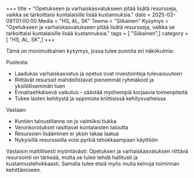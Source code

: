 +++
title = "Opetukseen ja varhaiskasvatukseen pitää lisätä resursseja, vaikka se tarkoittaisi kuntalaisille lisää kustannuksia."
date = 2025-02-09T01:00:00
Media = "HS, AL, SK"
Teema = "Siikainen"
Kysymys = "Opetukseen ja varhaiskasvatukseen pitää lisätä resursseja, vaikka se tarkoittaisi kuntalaisille lisää kustannuksia."
tags = [ "Siikainen",]
category = [ "HS, AL, SK",]
+++

Tämä on monimutkainen kysymys, jossa tulee punnita eri näkökulmia:

Puolesta:
- Laadukas varhaiskasvatus ja opetus ovat investointeja tulevaisuuteen
- Riittävät resurssit mahdollistavat pienemmät ryhmäkoot ja yksilöllisemmän tuen
- Ennaltaehkäisevä vaikutus - säästää myöhempiä korjaavia toimenpiteitä
- Tukee lasten kehitystä ja oppimista kriittisissä kehitysvaiheissa

Vastaan:
- Kuntien taloustilanne on jo valmiiksi tiukka
- Veronkorotukset rasittavat kuntalaisten taloutta
- Resurssien lisääminen ei yksin takaa laatua
- Nykyisillä resursseilla voisi pyrkiä tehokkaampaan käyttöön

Vastaisin maltillisesti myöntävästi: Opetuksen ja varhaiskasvatuksen riittävä resursointi on tärkeää, mutta se tulee tehdä hallitusti ja kustannustehokkaasti. Samalla tulee etsiä myös muita keinoja toiminnan kehittämiseen.